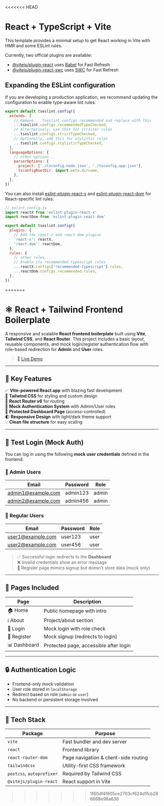 <<<<<<< HEAD
# React + TypeScript + Vite

This template provides a minimal setup to get React working in Vite with HMR and some ESLint rules.

Currently, two official plugins are available:

- [@vitejs/plugin-react](https://github.com/vitejs/vite-plugin-react/blob/main/packages/plugin-react) uses [Babel](https://babeljs.io/) for Fast Refresh
- [@vitejs/plugin-react-swc](https://github.com/vitejs/vite-plugin-react/blob/main/packages/plugin-react-swc) uses [SWC](https://swc.rs/) for Fast Refresh

## Expanding the ESLint configuration

If you are developing a production application, we recommend updating the configuration to enable type-aware lint rules:

```js
export default tseslint.config({
  extends: [
    // Remove ...tseslint.configs.recommended and replace with this
    ...tseslint.configs.recommendedTypeChecked,
    // Alternatively, use this for stricter rules
    ...tseslint.configs.strictTypeChecked,
    // Optionally, add this for stylistic rules
    ...tseslint.configs.stylisticTypeChecked,
  ],
  languageOptions: {
    // other options...
    parserOptions: {
      project: ['./tsconfig.node.json', './tsconfig.app.json'],
      tsconfigRootDir: import.meta.dirname,
    },
  },
})
```

You can also install [eslint-plugin-react-x](https://github.com/Rel1cx/eslint-react/tree/main/packages/plugins/eslint-plugin-react-x) and [eslint-plugin-react-dom](https://github.com/Rel1cx/eslint-react/tree/main/packages/plugins/eslint-plugin-react-dom) for React-specific lint rules:

```js
// eslint.config.js
import reactX from 'eslint-plugin-react-x'
import reactDom from 'eslint-plugin-react-dom'

export default tseslint.config({
  plugins: {
    // Add the react-x and react-dom plugins
    'react-x': reactX,
    'react-dom': reactDom,
  },
  rules: {
    // other rules...
    // Enable its recommended typescript rules
    ...reactX.configs['recommended-typescript'].rules,
    ...reactDom.configs.recommended.rules,
  },
})
```
=======
# ⚛️ React + Tailwind Frontend Boilerplate

A responsive and scalable **React frontend boilerplate** built using **Vite**, **Tailwind CSS**, and **React Router**. This project includes a basic layout, reusable components, and mock login/register authentication flow with role-based redirection for **Admin** and **User** roles.

> 🔗 [Live Demo](https://react-boilerplate-beryl-rho.vercel.app/)

---

## 📌 Key Features

✅ **Vite-powered React app** with blazing fast development  
🎨 **Tailwind CSS** for styling and custom design  
🧭 **React Router v6** for routing  
🔐 **Mock Authentication System** with Admin/User roles  
🧱 **Protected Dashboard Page** (access-controlled)  
🌓 **Responsive Design** with light/dark theme support  
💡 **Clean file structure** for easy scaling  

---

## 🧪 Test Login (Mock Auth)

You can log in using the following **mock user credentials** defined in the frontend:

### 👑 Admin Users

| Email               | Password   | Role  |
|--------------------|------------|--------|
| admin1@example.com | admin123   | admin  |
| admin2@example.com | admin456   | admin  |

### 👤 Regular Users

| Email              | Password   | Role |
|-------------------|------------|------|
| user1@example.com | user123    | user |
| user2@example.com | user456    | user |

> ✅ Successful login redirects to the **Dashboard**  
> ❌ Invalid credentials show an error message  
> 📝 Register page mimics signup but doesn't store data (mock only)  

---

## 📄 Pages Included

| Page       | Description                                    |
|------------|------------------------------------------------|
| 🏠 Home     | Public homepage with intro                    |
| ℹ️ About     | Project/about section                         |
| 🔐 Login    | Mock login with role check                    |
| 📝 Register | Mock signup (redirects to login)              |
| 📊 Dashboard| Protected page, accessible after login        |

---

## 🔒 Authentication Logic

- Frontend-only mock validation
- User role stored in `localStorage`
- Redirect based on role (`admin` or `user`)
- No backend or persistent storage involved

---

## 🧰 Tech Stack

| Package                | Purpose                                     |
|------------------------|---------------------------------------------|
| `vite`                 | Fast bundler and dev server                 |
| `react`                | Frontend library                            |
| `react-router-dom`     | Page navigation & client-side routing       |
| `tailwindcss`          | Utility-first CSS framework                 |
| `postcss`, `autoprefixer` | Required by Tailwind CSS                 |
| `@vitejs/plugin-react` | React support in Vite                       |

>>>>>>> 1f60df4f805ce2703cf624d1fcb286868e98a636
